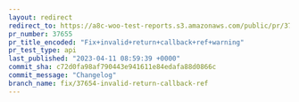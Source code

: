 ```yaml
---
layout: redirect
redirect_to: https://a8c-woo-test-reports.s3.amazonaws.com/public/pr/37655/api/index.html
pr_number: 37655
pr_title_encoded: "Fix+invalid+return+callback+ref+warning"
pr_test_type: api
last_published: "2023-04-11 08:59:39 +0000"
commit_sha: c72d0fa98af790443e941611e84edafa88d0866c
commit_message: "Changelog"
branch_name: fix/37654-invalid-return-callback-ref
---
```

